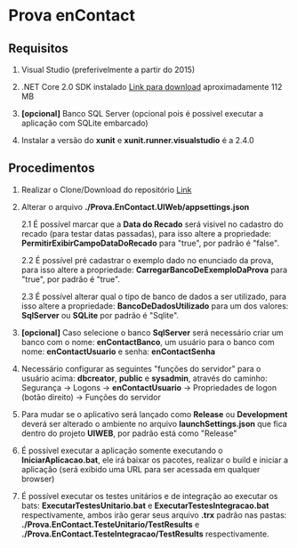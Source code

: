 # Prova enContact

## Requisitos

1. Visual Studio (preferivelmente a partir do 2015)

2. .NET Core 2.0 SDK instalado [Link para download](https://dotnet.microsoft.com/download/dotnet-core/thank-you/sdk-2.0.0-windows-x64-installer) aproximadamente 112 MB

3. __[opcional]__ Banco SQL Server (opcional pois é possivel executar a aplicação com SQLite embarcado)

4. Instalar a versão do __xunit__ e __xunit.runner.visualstudio__ é a 2.4.0


## Procedimentos

1. Realizar o Clone/Download do repositório [Link](https://github.com/ricardohenriq/ProvaEncontact.git)

2. Alterar o arquivo __./Prova.EnContact.UIWeb/appsettings.json__

	2.1 É possível marcar que a __Data do Recado__ será visivel no cadastro do recado (para testar datas passadas), para isso altere a propriedade: __PermitirExibirCampoDataDoRecado__ para "true", por padrão é "false".
	
	2.2 É possível pré cadastrar o exemplo dado no enunciado da prova, para isso altere a propriedade: __CarregarBancoDeExemploDaProva__ para "true", por padrão é "true".
	
	2.3 É possível alterar qual o tipo de banco de dados a ser utilizado, para isso altere a propriedade: __BancoDeDadosUtilizado__ para um dos valores: __SqlServer__ ou __SQLite__ por padrão é "Sqlite".
	
3. __[opcional]__ Caso selecione o banco __SqlServer__ será necessário criar um banco com o nome: __enContactBanco__, um usuário para o banco com nome: __enContactUsuario__ e senha: __enContactSenha__

4. Necessário configurar as seguintes "funções do servidor" para o usuário acima: __dbcreator__, __public__ e __sysadmin__, através do caminho: Segurança -> Logons -> __enContactUsuario__ -> Propriedades de logon (botão direito) -> Funções do servidor

5. Para mudar se o aplicativo será lançado como __Release__ ou __Development__ deverá ser alterado o ambiente no arquivo __launchSettings.json__ que fica dentro do projeto __UIWEB__, por padrão está como "Release"

6. É possível executar a aplicação somente executando o __IniciarAplicacao.bat__, ele irá baixar os pacotes, realizar o build e iniciar a aplicação (será exibido uma URL para ser acessada em qualquer browser)

7. É possível executar os testes unitários e de integração ao executar os bats: __ExecutarTestesUnitario.bat__ e __ExecutarTestesIntegracao.bat__ respectivamente, ambos irão gerar seus arquivo __.trx__ padrão nas pastas: __./Prova.EnContact.TesteUnitario/TestResults__ e __./Prova.EnContact.TesteIntegracao/TestResults__ respectivamente.